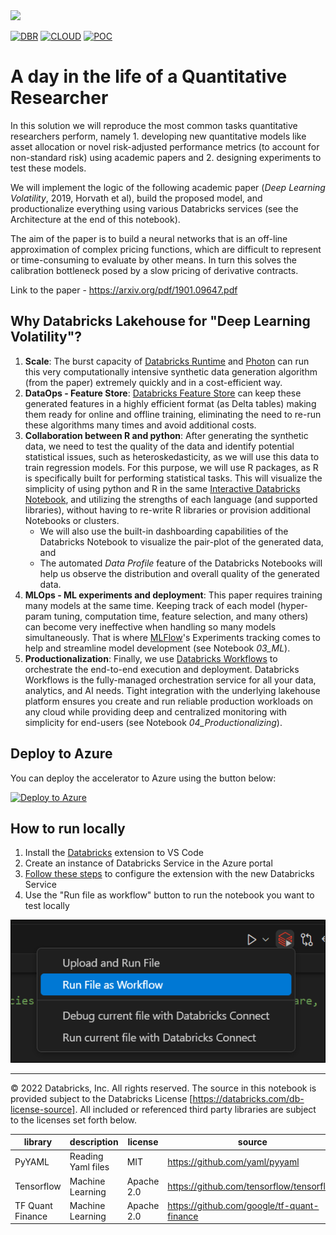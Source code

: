 <img src=https://d1r5llqwmkrl74.cloudfront.net/notebooks/fsi/fs-lakehouse-logo-transparent.png width="600px">

[![DBR](https://img.shields.io/badge/DBR-10.4ML-red?logo=databricks&style=for-the-badge)](https://docs.databricks.com/release-notes/runtime/10.4ml.html)
[![CLOUD](https://img.shields.io/badge/CLOUD-ALL-blue?logo=googlecloud&style=for-the-badge)](https://cloud.google.com/databricks)
[![POC](https://img.shields.io/badge/POC-10_days-green?style=for-the-badge)](https://databricks.com/try-databricks)

# A day in the life of a Quantitative Researcher

In this solution we will reproduce the most common tasks quantitative researchers perform, namely 1. developing new quantitative models like asset allocation or novel risk-adjusted performance metrics (to account for non-standard risk) using academic papers and 2. designing experiments to test these models.

We will implement the logic of the following academic paper (_Deep Learning Volatility_, 2019, Horvath et al), build the proposed model, and productionalize everything using various Databricks services (see the Architecture at the end of this notebook).

The aim of the paper is to build a neural networks that is an off-line approximation of complex pricing functions, which are difficult to represent or time-consuming to evaluate by other means. In turn this solves the calibration bottleneck posed by a slow pricing of derivative contracts.

Link to the paper - https://arxiv.org/pdf/1901.09647.pdf

## Why Databricks Lakehouse for "Deep Learning Volatility"?

1. **Scale**: The burst capacity of [Databricks Runtime](https://docs.databricks.com/runtime/mlruntime.html) and [Photon](https://www.databricks.com/product/photon) can run this very computationally intensive synthetic data generation algorithm (from the paper) extremely quickly and in a cost-efficient way.
2. **DataOps - Feature Store**: [Databricks Feature Store](https://databricks.com/blog/2022/04/29/announcing-general-availability-of-databricks-feature-store.html) can keep these generated features in a highly efficient format (as Delta tables) making them ready for online and offline training, eliminating the need to re-run these algorithms many times and avoid additional costs.
3. **Collaboration between R and python**: After generating the synthetic data, we need to test the quality of the data and identify potential statistical issues, such as heteroskedasticity, as we will use this data to train regression models. For this purpose, we will use R packages, as R is specifically built for performing statistical tasks. This will visualize the simplicity of using python and R in the same [Interactive Databricks Notebook](https://databricks.com/product/collaborative-notebooks), and utilizing the strengths of each language (and supported libraries), without having to re-write R libraries or provision additional Notebooks or clusters.
    - We will also use the built-in dashboarding capabilities of the Databricks Notebook to visualize the pair-plot of the generated data, and
    - The automated *Data Profile* feature of the Databricks Notebooks will help us observe the distribution and overall quality of the generated data.
4. **MLOps - ML experiments and deployment**: This paper requires training many models at the same time. Keeping track of each model (hyper-param tuning, computation time, feature selection, and many others) can become very ineffective when handling so many models simultaneously. That is where [MLFlow](https://databricks.com/product/managed-mlflow)'s Experiments tracking comes to help and streamline model development (see Notebook *03_ML*).
5. **Productionalization**: Finally, we use [Databricks Workflows](https://databricks.com/blog/2022/05/10/introducing-databricks-workflows.html) to orchestrate the end-to-end execution and deployment. Databricks Workflows is the fully-managed orchestration service for all your data, analytics, and AI needs. Tight integration with the underlying lakehouse platform ensures you create and run reliable production workloads on any cloud while providing deep and centralized monitoring with simplicity for end-users (see Notebook *04_Productionalizing*).

## Deploy to Azure

You can deploy the accelerator to Azure using the button below:

[![Deploy to Azure](https://aka.ms/deploytoazurebutton)](https://portal.azure.com/#create/Microsoft.Template/uri/https%3A%2F%2Fraw.githubusercontent.com%2Fsouthworks%2Fdatabricks-accelerator-predicting-implied-volatility%2Fmain%2Fbicep%2Fmain.json)

## How to run locally

1. Install the [Databricks](https://marketplace.visualstudio.com/items?itemName=databricks.databricks) extension to VS Code
1. Create an instance of Databricks Service in the Azure portal
1. [Follow these steps](https://docs.databricks.com/en/dev-tools/vscode-ext/configure.html) to configure the extension with the new Databricks Service
1. Use the "Run file as workflow" button to run the notebook you want to test locally

![Databricks extension run file as workflow button](documents/databricksRunFileAsWorkflow.png)

_________

&copy; 2022 Databricks, Inc. All rights reserved. The source in this notebook is provided subject to the Databricks License [https://databricks.com/db-license-source].  All included or referenced third party libraries are subject to the licenses set forth below.

| library                                | description             | license    | source                                              |
|----------------------------------------|-------------------------|------------|-----------------------------------------------------|
| PyYAML                                 | Reading Yaml files      | MIT        | https://github.com/yaml/pyyaml                      |
| Tensorflow                             | Machine Learning        | Apache 2.0 | https://github.com/tensorflow/tensorflow            |
| TF Quant Finance                       | Machine Learning        | Apache 2.0 | https://github.com/google/tf-quant-finance          |